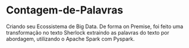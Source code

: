 # Contagem-de-Palavras
Criando seu Ecossistema de Big Data.
De forma on Premise, foi feito uma transformação no texto Sherlock extraindo as palavras do texto por abordagem, utilizando o Apache Spark com Pyspark.
